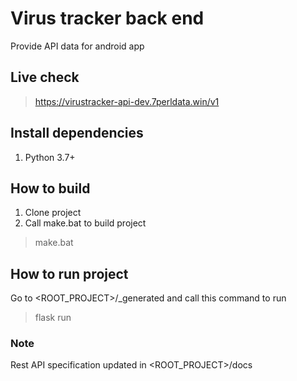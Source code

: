 # Virus tracker back end

Provide API data for android app

## Live check
> https://virustracker-api-dev.7perldata.win/v1

## Install dependencies
1. Python 3.7+

## How to build
1. Clone project
2. Call make.bat to build project
> make.bat

## How to run project
Go to <ROOT_PROJECT>/_generated and call this command to run
> flask run

### Note
Rest API specification updated in <ROOT_PROJECT>/docs
